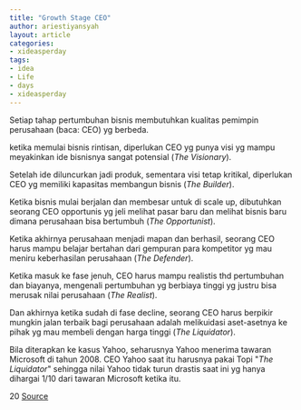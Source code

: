 ```yaml
---
title: "Growth Stage CEO"
author: ariestiyansyah
layout: article
categories:
- xideasperday
tags:
- idea
- Life
- days
- xideasperday
---
```


Setiap tahap pertumbuhan bisnis membutuhkan kualitas pemimpin perusahaan (baca: CEO) yg berbeda.

ketika memulai bisnis rintisan, diperlukan CEO yg punya visi yg mampu meyakinkan ide bisnisnya sangat potensial (*The Visionary*).

Setelah ide diluncurkan jadi produk, sementara visi tetap kritikal, diperlukan CEO yg memiliki kapasitas membangun bisnis (*The Builder*).

Ketika bisnis mulai berjalan dan membesar untuk di scale up, dibutuhkan seorang CEO opportunis yg jeli melihat pasar baru dan melihat bisnis baru dimana perusahaan bisa bertumbuh (*The Opportunist*).

Ketika akhirnya perusahaan menjadi mapan dan berhasil, seorang CEO harus mampu belajar bertahan dari gempuran para kompetitor yg mau meniru keberhasilan perusahaan (*The Defender*).

Ketika masuk ke fase jenuh, CEO harus mampu realistis thd pertumbuhan dan biayanya, mengenali pertumbuhan yg berbiaya tinggi yg justru bisa merusak nilai perusahaan (*The Realist*).

Dan akhirnya ketika sudah di fase decline, seorang CEO harus berpikir mungkin jalan terbaik bagi perusahaan adalah melikuidasi aset-asetnya ke pihak yg mau membeli dengan harga tinggi (*The Liquidator*).

Bila diterapkan ke kasus Yahoo, seharusnya Yahoo menerima tawaran Microsoft di tahun 2008. CEO Yahoo saat itu harusnya pakai Topi "*The Liquidator*" sehingga nilai Yahoo tidak turun drastis saat ini yg hanya dihargai 1/10 dari tawaran Microsoft ketika itu.


 20 [Source](https://www.facebook.com/hendry.ramdhan/posts/10211850414868670)
